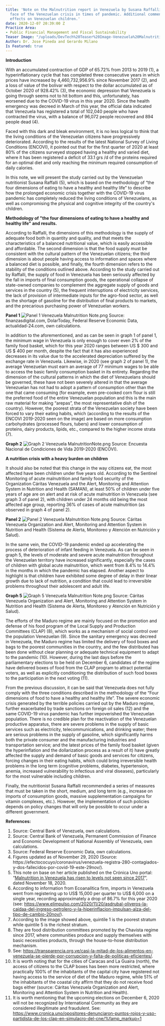 ```yaml
---
title: 'Note on the Malnutrition report in Venezuela by Susana Raffalli: The hidden
  face of the Venezuelan crisis in times of pandemic. Additional comments on the particular
  effects on Venezuelan children.'
date: 2020-12-07 20:39:00 Z
Practice Area:
- Public Financial Management and Fiscal Sustainability
Teaser Image: "/uploads/DevTech%20Teaser%20Image-Venezuela%20Malnutrition.png"
Author: Dr. Jose Pineda and Gerardo Milano
Is Featured: true
---
```


**Introduction**

With an accumulated contraction of GDP of 65.72% from 2013 to 2019 (1), a hyperinflationary cycle that has completed three consecutive years in which prices have increased by 4,460,732,956.9% since November 2017 (2), and a loss of value of the bolivar with respect to the dollar accumulated as of October 2020 of 928.42% (3), the economic depression that Venezuela is going through seems not to hit bottom and this, unfortunately, has worsened due to the COVID-19 virus in this year 2020. Since the health emergency was decreed in March of this year, the official data indicated that Venezuela has registered a total of 102,040 people who have contracted the virus, with a balance of 96,072 people recovered and 894 people dead (4).

Faced with this dark and bleak environment, it is no less logical to think that the living conditions of the Venezuelan citizens have progressively deteriorated.  According to the results of the latest National Survey of Living Conditions (ENCOVI), it pointed out that for the first quarter of 2020 at least 80% of the citizens surveyed stopped having a healthy and varied diet, where it has been registered a deficit of 33.1 grs /d of the proteins required for an optimal diet and only reaching the minimum required consumption of daily calories.

In this note, we will present the study carried out by the Venezuelan nutritionist Susana Raffalli (5), which is based on the methodology of “the four dimensions of eating to have a healthy and healthy life” to describe how the prolonged economic crisis together with the COVID-19 virus pandemic has completely reduced the living conditions of Venezuelans, as well as compromising the physical and cognitive integrity of the country's children.


**Methodology of "the four dimensions of eating to have a healthy and healthy life" and results.**

According to Raffalli, the dimensions of this methodology is the supply of adequate food both in quantity and quality, and that meets the characteristics of a balanced nutritional value, which is easily accessible and affordable. The second dimension is that the food supply must be consistent with the cultural pattern of the Venezuelan citizens; the third dimension is about people having access to information and spaces where a balanced diet is possible, and finally, the fourth dimension refers to the stability of the conditions outlined above.
According to the study carried out by Raffalli, the supply of food in Venezuela has been seriously affected by the fall in imports of final consumption goods, the operational collapse of state-owned companies to complement the aggregate supply of goods and services in the country (5), the frequent interruptions of electricity services, the lack of provision of intermediate inputs for the agro-food sector, as well as the shortage of gasoline for the distribution of final products to markets, and the precarious purchasing power of Venezuelan workers.

**Panel 1**
![Panel 1 Venezuela Malnutrition Note.png](/uploads/Panel%201%20Venezuela%20Malnutrition%20Note.png)
Source: finanzasdigital.com, DolarToday, Federal Reserve Economic Data, actualidad-24.com, own calculations.


In addition to the aforementioned, and as can be seen in graph 1 of panel 1, the minimum wage in Venezuela is only enough to cover even 2% of the family food basket, which for this year 2020 ranges between US $ 300 and US $ 400 per month, despite the fact that it has also experienced decreases in its value due to the accelerated depreciation suffered by the exchange rate in Venezuela.  Likewise, in 2020 (see graph 2 of panel 1), the average Venezuelan must earn an average of 77 minimum wages to be able to access the basic family consumption basket in its entirety.
Regarding the dimension of the cultural patterns in which the diet of Venezuelans should be governed, these have not been severely altered in that the average Venezuelan has not had to adopt a pattern of consumption other than the one that came consuming (for example, even pre-cooked corn flour is still the preferred food of the entire Venezuelan population and this is the main raw material for making “arepas”, the most representative dish of the country). However, the poorest strata of the Venezuelan society have been forced to vary their eating habits, which (according to the results of the ENCOVI 2019-2020 seen on the image) are based on more consumption carbohydrates (processed flours, tubers) and lower consumption of proteins, dairy products, lipids, etc., compared to the higher income strata (7).

**Graph 2**
![Graph 2 Venezuela MalnutritionNote.png](/uploads/Graph%202%20Venezuela%20MalnutritionNote.png)
Source: Encuesta Nacional de Condiciones de Vida  2019-2020 (ENCOVI).


**A nutrition crisis with a heavy burden on children**

It should also be noted that this change in the way citizens eat, the most affected have been children under five years old. According to the Sentinel Monitoring of acute malnutrition and family food security of the Organization Cáritas Venezuela and the Alert, Monitoring and Attention System in Nutrition and Health (SAMAN), at least 50% of children under five years of age are on alert and at risk of acute malnutrition in Venezuela (see graph 3 of panel 2), with children under 24 months old being the most affected age group, reporting 36% of cases of acute malnutrition (as observed in graph 4 of panel 2).

**Panel 2**
![Panel 2 Venezuela Malnutrition Note.png](/uploads/Panel%202%20Venezuela%20Malnutrition%20Note.png)
Source: Cáritas Venezuela Organization and Alert, Monitoring and Attention System in Nutrition and Health (Sistema de Alerta, Monitoreo y Atención en Nutrición y Salud).


In the same vein, the COVID-19 pandemic ended up accelerating the process of deterioration of infant feeding in Venezuela. As can be seen in graph 5, the levels of moderate and severe acute malnutrition throughout the Venezuelan territory have increased significantly, especially the cases of children with global acute malnutrition, which went from 8.4% to 14.4% in the months in which the pandemic has elapsed. Another aspect to highlight is that children have exhibited some degree of delay in their linear growth due to lack of nutrition, a condition that could lead to irreversible problems throughout their adolescent and adult life.

**Graph 5**
![Graph 5 Venezuela Malnutrition Note.png](/uploads/Graph%205%20Venezuela%20Malnutrition%20Note.png)
Source: Cáritas Venezuela Organization and Alert, Monitoring and Attention System in Nutrition and Health (Sistema de Alerta, Monitoreo y Atención en Nutrición y Salud).

The efforts of the Maduro regime are mainly focused on the promotion and defense of his food program of the Local Supply and Production Committees (CLAP) (8), which works as a mechanism of social control over the population Venezuelan (9). Since the sanitary emergency was decreed in Venezuela, the Maduro regime has limited the delivery of food boxes and bags to the poorest communities in the country, and the few distributed has been done without clear planning or adequate technical equipment to adapt to the pandemic (10). However, during the last days before the parliamentary elections to be held on December 6, candidates of the regime have delivered boxes of food from the CLAP program to attract potential voters, as well as explicitly conditioning the distribution of such food boxes to the participation in the next voting (11).

From the previous discussion, it can be said that Venezuela does not fully comply with the three conditions described in the methodology of the “Four dimensions of food to have a healthy and healthy life”. The severe economic crisis generated by the terrible policies carried out by the Maduro regime, further exacerbated by trade sanctions on foreign oil sales (12) and the same COVID-19 virus pandemic has further impoverished the Venezuelan population. There is no credible plan for the reactivation of the Venezuelan productive apparatus, there are severe problems in the supply of basic services such as electricity, telecommunications, and drinking water; there are serious problems in the supply of gasoline, which significantly harms both the private consumer and the manufacturing industries and transportation service; and the latest prices of the family food basket (given the hyperinflation and the dollarization process as a result of it) have greatly affected the supply and demand of basic goods and services for citizens, forcing changes in their eating habits, which could bring irreversible health problems in the long term (cognitive problems, diabetes, hypertension, anemia, increased vulnerability to infectious and viral diseases), particularly for the most vulnerable including children.

Finally, the nutritionist Susana Raffalli recommended a series of measures that must be taken in the short, medium, and long term (e.g., increase on imports of consumption goods, massive supplementation campaigns for vitamin complexes, etc.). However, the implementation of such policies depends on policy changes that will only be possible to occur under a different government.


**References:**
1. Source: Central Bank of Venezuela, own calculations.
2. Source: Central Bank of Venezuela, Permanent Commission of Finance and Economic Development of National Assembly of Venezuela, own calculations.
3. Source: Federal Reserve Economic Data, own calculations.
4. Figures updated as of November 29, 2020 (Source: https://efectococuyo/coronavirus/venezuela-registra-280-contagiados-y-dos-fallecidos-por-covid-19-este-29nov/).
5. This note on base on her article published on the Crónica Uno portal: “[Malnutrition in Venezuela has risen to levels not seen since 2017](https://cronica.uno/la-desnutricion-en-venezuela-se-remonto-a-niveles-que-no-se-veian-desde-2017-i/)”, dated November 18, 2020.
6. According to information from Ecoanalítica firm, imports in Venezuela went from registering up to US$ 15,000 per quarter to US$ 6,000 on a single year, recording approximately a drop of 86.7% for this year 2020 (see: https://www.elimpulso.com/2020/11/20/asdrubal-oliveros-la-caidaa-del-ingreso-petrolero-y-la-hiperinflacion-impulsan-alza-del-tipo-de-cambio-20nov/).
7. According to the image showed above, quintile 1 is the poorest stratum while quintile 5 is the richest stratum.
8. They are food distribution committees promoted by the Chavista regime since 2017, where communities produce and supply themselves with basic necessities products, through the house-to-hose distribution mechanism.
9. See: https://transparencia.org.ve/casi-la-mitad-de-los-alimentos-en-venezuela-se-pierde-por-corrupcion-y-falta-de-politicas-eficientes/.
10. It is worth noting that for the cities of Caracas and La Guaira (north), the access of citizens to the CLAP boxes has been more restricted, where practically 100% of the inhabitants of the capital city have registered not having access to the service of diet of the Maduro regime, while 51% of the inhabitants of the coastal city affirm that they do not receive food bags either (source: Cáritas Venezuela Organization and Alert, Monitoring and Attention System in Nutrition and Health).
11. It is worth mentioning that the upcoming elections on December 6, 2020 will not be recognized by International Community as they are considered illegitimate and fraudulent. See: https://www.cronica.uno/opositores-denunciaron-puntos-rojos-y-uso-partidista-de-los-clap-en-simulacro-del-cne/%famp_markup=1








